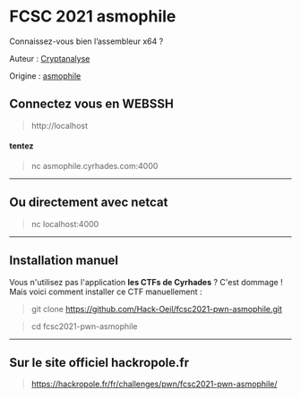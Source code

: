 # FCSC 2021 asmophile

Connaissez-vous bien l’assembleur x64 ?



Auteur : [Cryptanalyse](https://twitter.com/Cryptanalyse)

Origine : [asmophile](https://hackropole.fr/fr/challenges/pwn/fcsc2021-pwn-asmophile/)



## Connectez vous en WEBSSH
> http://localhost

#### tentez 
> nc asmophile.cyrhades.com:4000


-----------

## Ou directement avec netcat
> nc localhost:4000

-----------

## Installation manuel
Vous n'utilisez pas l'application **les CTFs de Cyrhades** ? C'est dommage !
Mais voici comment installer ce CTF manuellement :

> git clone https://github.com/Hack-Oeil/fcsc2021-pwn-asmophile.git

> cd fcsc2021-pwn-asmophile


-----------

## Sur le site officiel hackropole.fr
> https://hackropole.fr/fr/challenges/pwn/fcsc2021-pwn-asmophile/